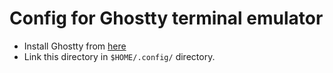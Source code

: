 # Config for Ghostty terminal emulator

- Install Ghostty from [here](https://github.com/ghostty-org/ghostty)
- Link this directory in `$HOME/.config/` directory.

